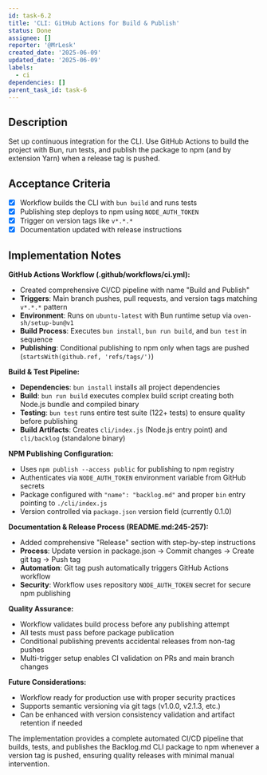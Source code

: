 ```yaml
---
id: task-6.2
title: 'CLI: GitHub Actions for Build & Publish'
status: Done
assignee: []
reporter: '@MrLesk'
created_date: '2025-06-09'
updated_date: '2025-06-09'
labels:
  - ci
dependencies: []
parent_task_id: task-6
---
```


## Description

Set up continuous integration for the CLI. Use GitHub Actions to build the project with Bun, run tests, and publish the package to npm (and by extension Yarn) when a release tag is pushed.

## Acceptance Criteria

- [x] Workflow builds the CLI with `bun build` and runs tests
- [x] Publishing step deploys to npm using `NODE_AUTH_TOKEN`
- [x] Trigger on version tags like `v*.*.*`
- [x] Documentation updated with release instructions

## Implementation Notes

**GitHub Actions Workflow (.github/workflows/ci.yml):**
- Created comprehensive CI/CD pipeline with name "Build and Publish"
- **Triggers**: Main branch pushes, pull requests, and version tags matching `v*.*.*` pattern
- **Environment**: Runs on `ubuntu-latest` with Bun runtime setup via `oven-sh/setup-bun@v1`
- **Build Process**: Executes `bun install`, `bun run build`, and `bun test` in sequence
- **Publishing**: Conditional publishing to npm only when tags are pushed (`startsWith(github.ref, 'refs/tags/')`)

**Build & Test Pipeline:**
- **Dependencies**: `bun install` installs all project dependencies
- **Build**: `bun run build` executes complex build script creating both Node.js bundle and compiled binary
- **Testing**: `bun test` runs entire test suite (122+ tests) to ensure quality before publishing
- **Build Artifacts**: Creates `cli/index.js` (Node.js entry point) and `cli/backlog` (standalone binary)

**NPM Publishing Configuration:**
- Uses `npm publish --access public` for publishing to npm registry
- Authenticates via `NODE_AUTH_TOKEN` environment variable from GitHub secrets
- Package configured with `"name": "backlog.md"` and proper `bin` entry pointing to `./cli/index.js`
- Version controlled via `package.json` version field (currently 0.1.0)

**Documentation & Release Process (README.md:245-257):**
- Added comprehensive "Release" section with step-by-step instructions
- **Process**: Update version in package.json → Commit changes → Create git tag → Push tag
- **Automation**: Git tag push automatically triggers GitHub Actions workflow
- **Security**: Workflow uses repository `NODE_AUTH_TOKEN` secret for secure npm publishing

**Quality Assurance:**
- Workflow validates build process before any publishing attempt
- All tests must pass before package publication
- Conditional publishing prevents accidental releases from non-tag pushes
- Multi-trigger setup enables CI validation on PRs and main branch changes

**Future Considerations:**
- Workflow ready for production use with proper security practices
- Supports semantic versioning via git tags (v1.0.0, v2.1.3, etc.)
- Can be enhanced with version consistency validation and artifact retention if needed

The implementation provides a complete automated CI/CD pipeline that builds, tests, and publishes the Backlog.md CLI package to npm whenever a version tag is pushed, ensuring quality releases with minimal manual intervention.
